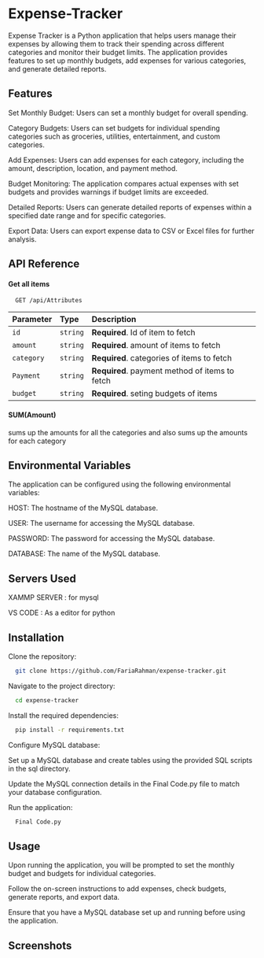 # Expense-Tracker
Expense Tracker is a Python application that helps users manage their expenses by allowing them to track their spending across different categories and monitor their budget limits. The application provides features to set up monthly budgets, add expenses for various categories, and generate detailed reports.


## Features

  Set Monthly Budget: Users can set a monthly budget for overall spending.
  
  Category Budgets: Users can set budgets for individual spending categories such as groceries, utilities, entertainment, and custom categories.
  
  Add Expenses: Users can add expenses for each category, including the amount, description, location, and payment method.
  
  Budget Monitoring: The application compares actual expenses with set budgets and provides warnings if budget limits are exceeded.
  
  Detailed Reports: Users can generate detailed reports of expenses within a specified date range and for specific categories.
  
  Export Data: Users can export expense data to CSV or Excel files for further analysis.


## API Reference

#### Get all items


```http
  GET /api/Attributes
```

| Parameter | Type     | Description                       |
| :-------- | :------- | :-------------------------------- |
| `id`      | `string` | **Required**. Id of item to fetch |
| `amount`      | `string` | **Required**. amount of items to fetch |
| `category`      | `string` | **Required**. categories of items to fetch |
| `Payment`      | `string` | **Required**. payment method of items to fetch |
| `budget`      | `string` | **Required**. seting budgets of items |

#### SUM(Amount)

sums up the amounts for all the categories and also sums up the amounts for each category

## Environmental Variables

The application can be configured using the following environmental variables:

HOST: The hostname of the MySQL database.

USER: The username for accessing the MySQL database.

PASSWORD: The password for accessing the MySQL database.

DATABASE: The name of the MySQL database.

## Servers Used

XAMMP SERVER : for mysql

VS CODE : As a editor for python

## Installation

Clone the repository:

```bash
  git clone https://github.com/FariaRahman/expense-tracker.git

```
Navigate to the project directory: 

```bash
  cd expense-tracker

```
Install the required dependencies:

```bash
  pip install -r requirements.txt

```
Configure MySQL database:

Set up a MySQL database and create tables using the provided SQL scripts in the sql directory.

Update the MySQL connection details in the Final Code.py file to match your database configuration.

Run the application:

```bash
  Final Code.py

```
## Usage

Upon running the application, you will be prompted to set the monthly budget and budgets for individual categories.

Follow the on-screen instructions to add expenses, check budgets, generate reports, and export data.

Ensure that you have a MySQL database set up and running before using the application.

## Screenshots
<h1></h1>
<img src-p1.png>

